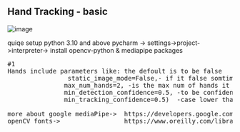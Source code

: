 
<h2>Hand Tracking - basic</h2>

![image](https://github.com/EladAvrahami/HandTrackingProject/assets/86184072/b6d139b9-1f1a-477f-b460-a4f1139a71f4)


quiqe setup python 3.10 and above 
pycharm -> settings->project->interpreter-> install opencv-python & mediapipe packages


<pre>
#1
Hands include parameters like: the defoult is to be false 
                static_image_mode=False,- if it false somtimes it detect and sometimes it will track depends the confidence level of detection
               max_num_hands=2, -is the max num of hands it can track/detect
               min_detection_confidence=0.5, -to be confident about the obj it should be higher than 50%
               min_tracking_confidence=0.5)  -case lower than 50% it will do the detection again

more about google mediaPipe->  https://developers.google.com/mediapipe/solutions/vision/hand_landmarker
openCV fonts->                 https://www.oreilly.com/library/view/mastering-opencv-4/9781789344912/16b55e96-1027-4765-85d8-ced8fa071473.xhtml



</pre>
